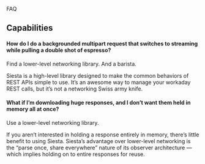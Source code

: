  FAQ


## Capabilities

#### How do I do a backgrounded multipart request that switches to streaming while pulling a double shot of espresso?

Find a lower-level networking library. And a barista.

Siesta is a high-level library designed to make the common behaviors of REST APIs simple to use. It’s an awesome way to manage your workaday REST calls, but it’s not a networking Swiss army knife.

#### What if I’m downloading huge responses, and I don’t want them held in memory all at once?

Use a lower-level networking library.

If you aren’t interested in holding a response entirely in memory, there’s little benefit to using Siesta. Siesta’s advantage over lower-level networking is the “parse once, share everywhere” nature of its observer architecture — which implies holding on to entire responses for reuse.
